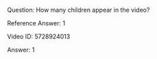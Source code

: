 Question: How many children appear in the video?

Reference Answer: 1

Video ID: 5728924013

Answer: 1

